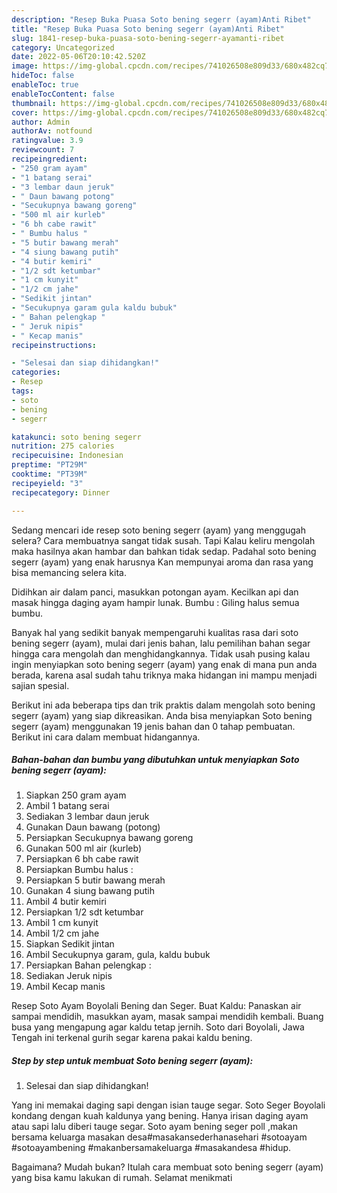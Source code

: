 ```yaml
---
description: "Resep Buka Puasa Soto bening segerr (ayam)Anti Ribet"
title: "Resep Buka Puasa Soto bening segerr (ayam)Anti Ribet"
slug: 1841-resep-buka-puasa-soto-bening-segerr-ayamanti-ribet
category: Uncategorized
date: 2022-05-06T20:10:42.520Z
image: https://img-global.cpcdn.com/recipes/741026508e809d33/680x482cq70/soto-bening-segerr-ayam-foto-resep-utama.jpg
hideToc: false
enableToc: true
enableTocContent: false
thumbnail: https://img-global.cpcdn.com/recipes/741026508e809d33/680x482cq70/soto-bening-segerr-ayam-foto-resep-utama.jpg
cover: https://img-global.cpcdn.com/recipes/741026508e809d33/680x482cq70/soto-bening-segerr-ayam-foto-resep-utama.jpg
author: Admin
authorAv: notfound
ratingvalue: 3.9
reviewcount: 7
recipeingredient:
- "250 gram ayam"
- "1 batang serai"
- "3 lembar daun jeruk"
- " Daun bawang potong"
- "Secukupnya bawang goreng"
- "500 ml air kurleb"
- "6 bh cabe rawit"
- " Bumbu halus "
- "5 butir bawang merah"
- "4 siung bawang putih"
- "4 butir kemiri"
- "1/2 sdt ketumbar"
- "1 cm kunyit"
- "1/2 cm jahe"
- "Sedikit jintan"
- "Secukupnya garam gula kaldu bubuk"
- " Bahan pelengkap "
- " Jeruk nipis"
- " Kecap manis"
recipeinstructions:

- "Selesai dan siap dihidangkan!"
categories:
- Resep
tags:
- soto
- bening
- segerr

katakunci: soto bening segerr 
nutrition: 275 calories
recipecuisine: Indonesian
preptime: "PT29M"
cooktime: "PT39M"
recipeyield: "3"
recipecategory: Dinner

---
```



Sedang mencari ide resep soto bening segerr (ayam) yang menggugah selera? Cara membuatnya sangat tidak susah. Tapi Kalau keliru mengolah maka hasilnya akan hambar dan bahkan tidak sedap. Padahal soto bening segerr (ayam) yang enak harusnya Kan mempunyai aroma dan rasa yang bisa memancing selera kita.


Didihkan air dalam panci, masukkan potongan ayam. Kecilkan api dan masak hingga daging ayam hampir lunak. Bumbu : Giling halus semua bumbu.

Banyak hal yang sedikit banyak mempengaruhi kualitas rasa dari soto bening segerr (ayam), mulai dari jenis bahan, lalu pemilihan bahan segar hingga cara mengolah dan menghidangkannya. Tidak usah pusing kalau ingin menyiapkan soto bening segerr (ayam) yang enak di mana pun anda berada, karena asal sudah tahu triknya maka hidangan ini mampu menjadi sajian spesial.


Berikut ini ada beberapa tips dan trik praktis dalam mengolah soto bening segerr (ayam) yang siap dikreasikan. Anda bisa menyiapkan Soto bening segerr (ayam) menggunakan 19 jenis bahan dan 0 tahap pembuatan. Berikut ini cara dalam membuat hidangannya.

<!--inarticleads1-->

##### Bahan-bahan dan bumbu yang dibutuhkan untuk menyiapkan Soto bening segerr (ayam):

1. Siapkan 250 gram ayam
1. Ambil 1 batang serai
1. Sediakan 3 lembar daun jeruk
1. Gunakan  Daun bawang (potong)
1. Persiapkan Secukupnya bawang goreng
1. Gunakan 500 ml air (kurleb)
1. Persiapkan 6 bh cabe rawit
1. Persiapkan  Bumbu halus :
1. Persiapkan 5 butir bawang merah
1. Gunakan 4 siung bawang putih
1. Ambil 4 butir kemiri
1. Persiapkan 1/2 sdt ketumbar
1. Ambil 1 cm kunyit
1. Ambil 1/2 cm jahe
1. Siapkan Sedikit jintan
1. Ambil Secukupnya garam, gula, kaldu bubuk
1. Persiapkan  Bahan pelengkap :
1. Sediakan  Jeruk nipis
1. Ambil  Kecap manis


Resep Soto Ayam Boyolali Bening dan Seger. Buat Kaldu: Panaskan air sampai mendidih, masukkan ayam, masak sampai mendidih kembali. Buang busa yang mengapung agar kaldu tetap jernih. Soto dari Boyolali, Jawa Tengah ini terkenal gurih segar karena pakai kaldu bening. 

<!--inarticleads2-->

##### Step by step untuk membuat Soto bening segerr (ayam):


1. Selesai dan siap dihidangkan!

Yang ini memakai daging sapi dengan isian tauge segar. Soto Seger Boyolali kondang dengan kuah kaldunya yang bening. Hanya irisan daging ayam atau sapi lalu diberi tauge segar. Soto ayam bening seger poll ,makan bersama keluarga masakan desa#masakansederhanasehari #sotoayam #sotoayambening #makanbersamakeluarga #masakandesa #hidup. 

Bagaimana? Mudah bukan? Itulah cara membuat soto bening segerr (ayam) yang bisa kamu lakukan di rumah. Selamat menikmati
